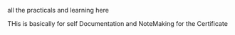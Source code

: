 all the practicals and learning here

THis is basically for self Documentation and NoteMaking for the Certificate
